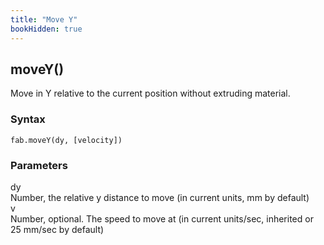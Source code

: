 ```yaml
---
title: "Move Y"
bookHidden: true
---
```


<h2 class="ref-header">moveY()</h2>
Move in Y relative to the current position without extruding material.

### Syntax
```
fab.moveY(dy, [velocity])
```

### Parameters
<div class="grid-container">
 <div class="grid-item">dy</div>
 <div class="grid-item">Number, the relative y distance to move (in current units, mm by default)</div>

 <div class="grid-item">v</div>
 <div class="grid-item">Number, optional. The speed to move at (in current units/sec, inherited or 25 mm/sec by default)</div>
</div>
